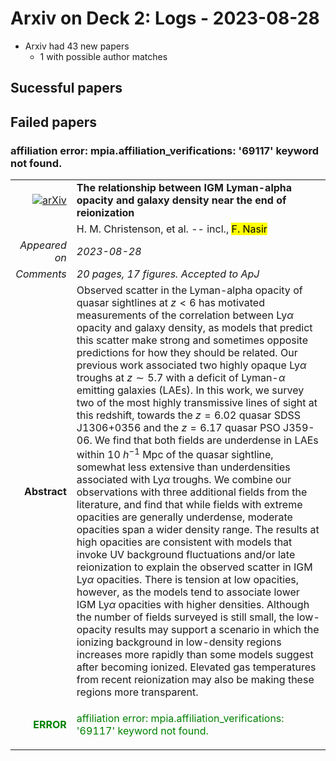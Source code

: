 # Arxiv on Deck 2: Logs - 2023-08-28

* Arxiv had 43 new papers
    * 1 with possible author matches

## Sucessful papers

## Failed papers

### affiliation error: mpia.affiliation_verifications: '69117' keyword not found. 


|||
|---:|:---|
| [![arXiv](https://img.shields.io/badge/arXiv-arXiv:2308.13064-b31b1b.svg)](https://arxiv.org/abs/arXiv:2308.13064) | **The relationship between IGM Lyman-alpha opacity and galaxy density near  the end of reionization**  |
|| H. M. Christenson, et al. -- incl., <mark>F. Nasir</mark> |
|*Appeared on*| *2023-08-28*|
|*Comments*| *20 pages, 17 figures. Accepted to ApJ*|
|**Abstract**| Observed scatter in the Lyman-alpha opacity of quasar sightlines at $z<6$ has motivated measurements of the correlation between Ly$\alpha$ opacity and galaxy density, as models that predict this scatter make strong and sometimes opposite predictions for how they should be related. Our previous work associated two highly opaque Ly$\alpha$ troughs at $z\sim5.7$ with a deficit of Lyman-$\alpha$ emitting galaxies (LAEs). In this work, we survey two of the most highly transmissive lines of sight at this redshift, towards the $z=6.02$ quasar SDSS J1306+0356 and the $z=6.17$ quasar PSO J359-06. We find that both fields are underdense in LAEs within 10 $h^{-1}$ Mpc of the quasar sightline, somewhat less extensive than underdensities associated with Ly$\alpha$ troughs. We combine our observations with three additional fields from the literature, and find that while fields with extreme opacities are generally underdense, moderate opacities span a wider density range. The results at high opacities are consistent with models that invoke UV background fluctuations and/or late reionization to explain the observed scatter in IGM Ly$\alpha$ opacities. There is tension at low opacities, however, as the models tend to associate lower IGM Ly$\alpha$ opacities with higher densities. Although the number of fields surveyed is still small, the low-opacity results may support a scenario in which the ionizing background in low-density regions increases more rapidly than some models suggest after becoming ionized. Elevated gas temperatures from recent reionization may also be making these regions more transparent. |
|<p style="color:green"> **ERROR** </p>| <p style="color:green">affiliation error: mpia.affiliation_verifications: '69117' keyword not found.</p> |

